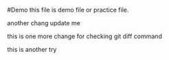 #Demo
this file is demo file or practice file.

another chang
update me

this is one more change for checking git diff command

this is another try
